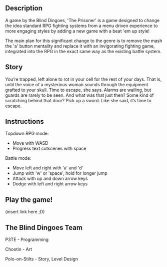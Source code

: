 ## Description
A game by the Blind Dingoes, 'The Prisoner' is a game designed to change the idea standard RPG fighting systems
from a menu driven experience to more engaging styles by adding a new game with a beat 'em up style!

The main plan for this significant change to the genre is to remove the mash the 'a' button mentality and replace
it with an invigorating fighting game, integrated into the RPG in the exact same way as the existing battle system.


## Story
You’re trapped, left alone to rot in your cell for the rest of your days. That is, until the voice of a mysterious woman sounds through the equipment grafted to your skull. Time to escape, she says. Alarms are wailing, but guards are rarely to be seen. And what was that just then? Some kind of scratching behind that door? Pick up a sword. Like she said, it’s time to escape.

## Instructions
Topdown RPG mode:
* Move with WASD
* Progress text cutscenes with space

Battle mode:
* Move left and right with 'a' and 'd'
* Jump with 'w' or 'space', hold for longer jump
* Attack with up and down arrow keys
* Dodge with left and right arrow keys

## Play the game!
(insert link here ;D)

## The Blind Dingoes Team
P3TE - Programming

Chootin - Art

Polo-on-Stilts - Story, Level Design
